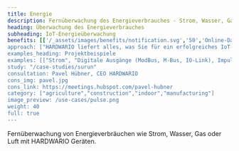 ```yaml
---
title: Energie 
description: Fernüberwachung des Energieverbrauches - Strom, Wasser, Gas oder Druckluft mit HARDWARIO Geräten. 
heading: Überwachung des Energieverbrauches 
subheading: IoT-Energieüberwachung 
benefits: [['/_assets/images/benefits/notification.svg','50','Online-Daten','Informieren Sie sich über den aktuellen und langfristigen Verbrauch und finden Sie Anomalien'],['/_assets/images/benefits/devices.svg','100',Optimierung des Verbrauchs','Optimieren Sie Ihren Energieverbrauch auf der Grundlage der empfangenen Daten und senken Sie die Kosten'],['/_assets/images/benefits/simple.svg','50','Streamlining der Abläufe','Durch die automatische Ablesung der Energie sparen Sie die Kosten für die manuelle Datenerfassung.']] 
approach: ["HARDWARIO liefert alles, was Sie für ein erfolgreiches IoT-Energieüberwachungsprojekt benötigen - von Geräten bis hin zu Cloud-Umgebungen und APIs.","Unsere Produkte und Dienstleistungen umfassen IoT-Geräte und -Sensoren, die von überall aus über LPWAN-Netzwerke einfach mit dem Internet verbunden werden können, Konnektivität, Cloud-basiertes Gerätemanagement und APIs für die Integration mit anderen Systemen."] 
examples_heading: Projektbeispiele 
examples: [["Strom", "Digitale Ausgänge (ModBus, M-Bus, IO-Link), Impulsmessung, Stromsensoren"],["Gas", "Impulsmessung, digitale Ausgänge (Modbus, IO-Link)"],["Wasser", "Impulsmessung, digitale Ausgänge (Modbus, IO-Link)"],["Luft", "Impulsmessung, digitale Ausgänge (Modbus, IO-Link)"]] 
study: "/case-studies/surun" 
consultation: Pavel Hübner, CEO HARDWARIO 
cons_img: pavel.jpg 
cons_link: https://meetings.hubspot.com/pavel-hubner 
category: ["agriculture","construction","indoor","manufacturing"] 
image_preview: /use-cases/pulse.png 
weight: 40 
full: true
---
```


Fernüberwachung von Energieverbräuchen wie Strom, Wasser, Gas oder Luft mit HARDWARIO Geräten.